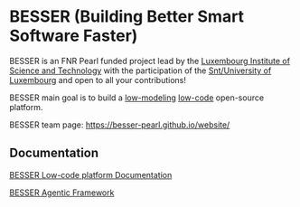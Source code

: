 # BESSER (Building Better Smart Software Faster)
BESSER is an FNR Pearl funded project lead by the [Luxembourg Institute of Science and Technology](https://www.list.lu/) with the participation of the [Snt/University of Luxembourg](https://www.uni.lu/snt-en/) and open to all your contributions!

BESSER main goal is to build a [low-modeling](https://modeling-languages.com/welcome-to-the-low-modeling-revolution/) [low-code](https://modeling-languages.com/low-code-vs-model-driven/) open-source platform.

BESSER team page: https://besser-pearl.github.io/website/

## Documentation

[BESSER Low-code platform Documentation](https://besser.readthedocs.io/en/latest/)


[BESSER Agentic Framework](https://github.com/BESSER-PEARL/BESSER-Agentic-Framework)
